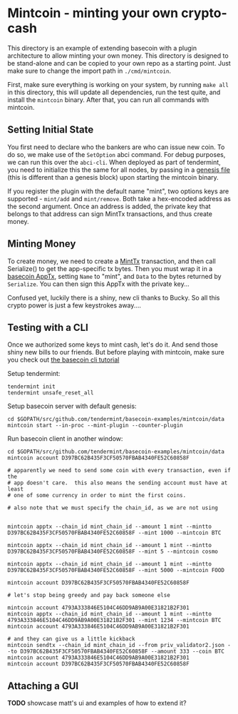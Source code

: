 # Mintcoin - minting your own crypto-cash

This directory is an example of extending basecoin with a plugin architecture to allow minting your own money. This directory is designed to be stand-alone and can be copied to your own repo as a starting point.  Just make sure to change the import path in `./cmd/mintcoin`.

First, make sure everything is working on your system, by running `make all` in this directory, this will update all dependencies, run the test quite, and install the `mintcoin` binary.  After that, you can run all commands with mintcoin.

## Setting Initial State

You first need to declare who the bankers are who can issue new coin. To do so, we make use of the `SetOption` abci command.  For debug purposes, we can run this over the `abci-cli`. When deployed as part of tendermint, you need to initialize this the same for all nodes, by passing in a [genesis file](https://github.com/tendermint/basecoin-examples/blob/master/mintcoin/cmd/mintcoin/main.go#L20) (this is different than a genesis block) upon starting the mintcoin binary.

If you register the plugin with the default name "mint", two options keys are supported - `mint/add` and `mint/remove`.  Both take a hex-encoded address as the second argument.  Once an address is added, the private key that belongs to that address can sign MintTx transactions, and thus create money.

## Minting Money

To create money, we need to create a [MintTx](https://github.com/tendermint/basecoin-examples/blob/master/mintcoin/mint_data.go#L39-L50) transaction, and then call Serialize() to get the app-specific tx bytes.  Then you must wrap it in a [basecoin AppTx](https://github.com/tendermint/basecoin/blob/master/types/tx.go#L154-L160), setting `Name` to "mint", and `Data` to the bytes returned by `Serialize`.  You can then sign this AppTx with the private key...

Confused yet, luckily there is a shiny, new cli thanks to Bucky. So all this crypto power is just a few keystrokes away....

## Testing with a CLI

Once we authorized some keys to mint cash, let's do it.  And send those shiny new bills to our friends.  But before playing with mintcoin, make sure you check out [the basecoin cli tutorial](../tutorial.md)

Setup tendermint:

```
tendermint init
tendermint unsafe_reset_all
```

Setup basecoin server with default genesis:

```
cd $GOPATH/src/github.com/tendermint/basecoin-examples/mintcoin/data
mintcoin start --in-proc --mint-plugin --counter-plugin
```

Run basecoin client in another window:

```
cd $GOPATH/src/github.com/tendermint/basecoin-examples/mintcoin/data
mintcoin account D397BC62B435F3CF50570FBAB4340FE52C60858F

# apparently we need to send some coin with every transaction, even if the
# app doesn't care.  this also means the sending account must have at least
# one of some currency in order to mint the first coins.

# also note that we must specify the chain_id, as we are not using


mintcoin apptx --chain_id mint_chain_id --amount 1 mint --mintto D397BC62B435F3CF50570FBAB4340FE52C60858F --mint 1000 --mintcoin BTC

mintcoin apptx --chain_id mint_chain_id --amount 1 mint --mintto D397BC62B435F3CF50570FBAB4340FE52C60858F --mint 5 --mintcoin cosmo

mintcoin apptx --chain_id mint_chain_id --amount 1 mint --mintto D397BC62B435F3CF50570FBAB4340FE52C60858F --mint 5000 --mintcoin FOOD

mintcoin account D397BC62B435F3CF50570FBAB4340FE52C60858F

# let's stop being greedy and pay back someone else

mintcoin account 4793A333846E5104C46DD9AB9A00E31821B2F301
mintcoin apptx --chain_id mint_chain_id --amount 1 mint --mintto 4793A333846E5104C46DD9AB9A00E31821B2F301 --mint 1234 --mintcoin BTC
mintcoin account 4793A333846E5104C46DD9AB9A00E31821B2F301

# and they can give us a little kickback
mintcoin sendtx --chain_id mint_chain_id --from priv_validator2.json --to D397BC62B435F3CF50570FBAB4340FE52C60858F --amount 333 --coin BTC
mintcoin account 4793A333846E5104C46DD9AB9A00E31821B2F301
mintcoin account D397BC62B435F3CF50570FBAB4340FE52C60858F
```

## Attaching a GUI

**TODO** showcase matt's ui and examples of how to extend it?
